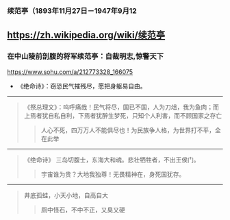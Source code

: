 ### 续范亭（1893年11月27日－1947年9月12
https://zh.wikipedia.org/wiki/续范亭
---
### 在中山陵前剖腹的将军续范亭：自裁明志,惊警天下
https://www.sohu.com/a/212773328_166075
- 《绝命诗》：窃恐民气摧残尽，愿把身躯易自由。
---
>《祭总理文》：呜呼痛哉！民气将尽，国已不国，人为刀俎，我为鱼肉；而上焉者犹自私自利，下焉者犹醉生梦死，只知个人利害，而不顾国家之存亡
>>人心不死，四万万人不能俱尽也！为民族争人格，为世界打不平，全在此举
---
>《绝命诗》
>三岛切腹士，东海大和魂。悲壮牺牲者，不出王侯门。
>>宇宙谁为贵？大地我独尊！无畏精神在，身死国犹存。
---
>井底孤蛙，小天小地，自高自大
>>厕中怪石，不中不正，又臭又硬
